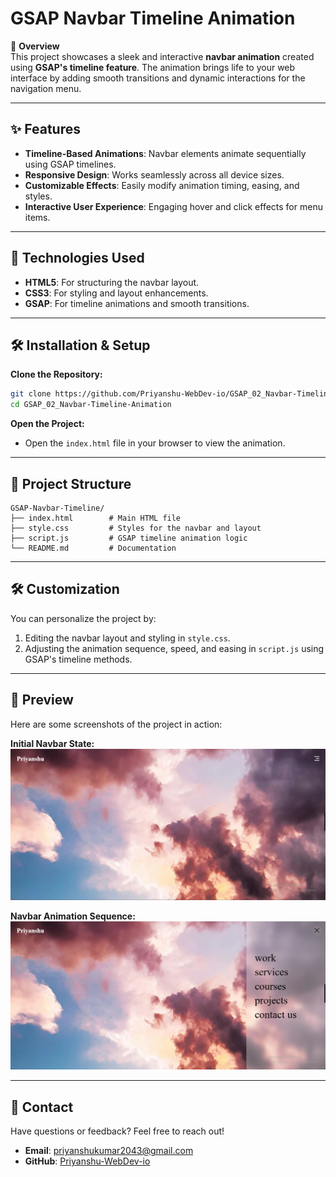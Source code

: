 # GSAP Navbar Timeline Animation

🎨 **Overview**  
This project showcases a sleek and interactive **navbar animation** created using **GSAP's timeline feature**. The animation brings life to your web interface by adding smooth transitions and dynamic interactions for the navigation menu.

---

## ✨ Features
- **Timeline-Based Animations**: Navbar elements animate sequentially using GSAP timelines.
- **Responsive Design**: Works seamlessly across all device sizes.
- **Customizable Effects**: Easily modify animation timing, easing, and styles.
- **Interactive User Experience**: Engaging hover and click effects for menu items.

---

## 🚀 Technologies Used
- **HTML5**: For structuring the navbar layout.
- **CSS3**: For styling and layout enhancements.
- **GSAP**: For timeline animations and smooth transitions.

---

## 🛠️ Installation & Setup

**Clone the Repository:**
```bash
git clone https://github.com/Priyanshu-WebDev-io/GSAP_02_Navbar-Timeline-Animation.git
cd GSAP_02_Navbar-Timeline-Animation
```

**Open the Project:**
- Open the `index.html` file in your browser to view the animation.

---

## 📂 Project Structure
```
GSAP-Navbar-Timeline/
├── index.html        # Main HTML file
├── style.css         # Styles for the navbar and layout
├── script.js         # GSAP timeline animation logic
└── README.md         # Documentation
```

---

## 🛠️ Customization
You can personalize the project by:
1. Editing the navbar layout and styling in `style.css`.
2. Adjusting the animation sequence, speed, and easing in `script.js` using GSAP's timeline methods.

---

## 📸 Preview
Here are some screenshots of the project in action:

**Initial Navbar State:**
![Initial State](./public/Screenshot%202025-01-23%20114414.png)

**Navbar Animation Sequence:**
![Animation Sequence](./public/Screenshot%202025-01-23%20114440.png)

---

## 📧 Contact
Have questions or feedback? Feel free to reach out!

- **Email**: [priyanshukumar2043@gmail.com](mailto:priyanshukumar2043@gmail.com)  
- **GitHub**: [Priyanshu-WebDev-io](https://github.com/Priyanshu-WebDev-io/GSAP_02_Navbar-Timeline-Animation.git)
